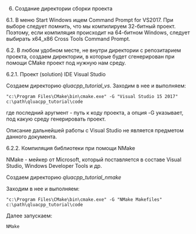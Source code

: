 6. Создание директории сборки проекта

6.1. В меню Start Windows ищем Command Prompt for VS2017. При выборе следует помнить, что мы компилируем 32-битный проект. Поэтому, если компиляция происходит на 64-битном Windows, следует выбирать x64_x86 Cross Tools Command Prompt. 

6.2. В любом удобном месте, не внутри директории с репозитарием проекта, создаем директории, в которые будет сгенерирован при помощи CMake проект под нужную нам среду.

6.2.1. Проект (solution)  IDE Visual Studio 

Cоздаем директорию *qluacpp_tutorial_vs*. Заходим в нее и выполняем:
```
"c:\Program Files\CMake\bin\cmake.exe" -G "Visual Studio 15 2017" c:\path\qluacpp_tutorial\code
```
где последний аругмент - путь к коду проекта, а опция -G указывает, под какую среду генерировать проект.

Описание дальнейшей работы с Visual Studio не является предметом данного документа.

6.2.2. Компиляция библиотеки при помощи NMake

NMake - мейкер от Microsoft, который поставляется в составе Visual Studio, Windows Developer Tools и др.

Создаем директорию *qluacpp_tutorial_nmake*

Заходим в нее и выполняем:
```
"c:\Program Files\CMake\bin\cmake.exe" -G "NMake Makefiles" c:\path\qluacpp_tutorial\code
```

Далее запускаем:
```
NMake
```
